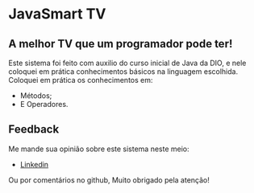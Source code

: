 # JavaSmart TV
## A melhor TV que um programador pode ter!
Este sistema foi feito com auxilio do curso inicial de Java da DIO, e nele coloquei em prática conhecimentos básicos na linguagem escolhida.
Coloquei em prática os conhecimentos em:
- Métodos;
- E Operadores.

## Feedback

Me mande sua opinião sobre este sistema neste meio:

- [Linkedin](https://www.linkedin.com/in/gustavodasilvapires/)

Ou por comentários no github, Muito obrigado pela atenção!
